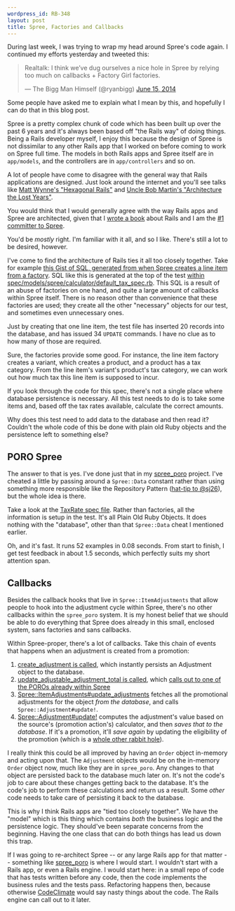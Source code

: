 ```yaml
--- 
wordpress_id: RB-348
layout: post
title: Spree, Factories and Callbacks
---
```


During last week, I was trying to wrap my head around Spree's code again. I continued my efforts yesterday and tweeted this:

<blockquote class="twitter-tweet" lang="en"><p>Realtalk: I think we’ve dug ourselves a nice hole in Spree by relying too much on callbacks + Factory Girl factories.</p>&mdash; The Bigg Man Himself (@ryanbigg) <a href="https://twitter.com/ryanbigg/statuses/478316786576674816">June 15, 2014</a></blockquote>
<script async src="//platform.twitter.com/widgets.js" charset="utf-8"></script>

Some people have asked me to explain what I mean by this, and hopefully I can do that in this blog post. 

Spree is a pretty complex chunk of code which has been built up over the past 6 years and it's always been based off "the Rails way" of doing things. Being a Rails developer myself, I enjoy this because the design of Spree is not dissimilar to any other Rails app that I worked on before coming to work on Spree full time. The models in both Rails apps and Spree itself are in `app/models`, and the controllers are in `app/controllers` and so on.

A lot of people have come to disagree with the general way that Rails applications are designed. Just look around the internet and you'll see talks like [Matt Wynne's "Hexagonal Rails"](https://www.youtube.com/watch?v=CGN4RFkhH2M&feature=kp) and [Uncle Bob Martin's "Architecture the Lost Years"](http://www.confreaks.com/videos/759-rubymidwest2011-keynote-architecture-the-lost-years).

You would think that I would generally agree with the way Rails apps and Spree are architected, given that I [wrote a book](https://manning.com/bigg2) about Rails and I am the [#1 committer to Spree](https://github.com/spree/spree/graphs/contributors).

You'd be *mostly* right. I'm familiar with it all, and so I like. There's still a lot to be desired, however.

I've come to find the architecture of Rails ties it all too closely together. Take for example [this Gist of SQL, generated from when Spree creates a line item from a factory](https://gist.github.com/radar/00e321fb4be0c20666aa). SQL like this is generated at the top of the test [within spec/models/spree/calculator/default_tax_spec.rb](https://github.com/spree/spree/blob/4687e608b49236c2850500b026a9fbbab37dc96c/core/spec/models/spree/calculator/default_tax_spec.rb). This SQL is a result of an abuse of factories on one hand, and quite a large amount of callbacks within Spree itself. There is no reason other than convenience that these factories are used; they create all the other "necessary" objects for our test, and sometimes even unnecessary ones. 

Just by creating that one line item, the test file has inserted 20 records into the database, and has issued 34 `UPDATE` commands. I have no clue as to how many of those are required.

Sure, the factories provide some good. For instance, the line item factory creates a variant, which creates a product, and a product has a tax category. From the line item's variant's product's tax category, we can work out how much tax this line item is supposed to incur.

If you look through the code for this spec, there's not a single place where database persistence is necessary. All this test needs to do is to take some items and, based off the tax rates available, calculate the correct amounts.

Why does this test need to add data to the database and then read it? Couldn't the whole code of this be done with plain old Ruby objects and the persistence left to something else?

## PORO Spree

The answer to that is yes. I've done just that in my [spree_poro](https://github.com/radar/spree_poro) project. I've cheated a little by passing around a `Spree::Data` constant rather than using something more responsible like the Repository Pattern ([hat-tip to @sj26](https://twitter.com/sj26/status/478462521343348737)), but the whole idea is there.

Take a look at the [TaxRate spec file](https://github.com/radar/spree_poro/blob/master/spec/spree/tax_rate_spec.rb). Rather than factories, all the information is setup in the test. It's all Plain Old Ruby Objects. It does nothing with the "database", other than that `Spree::Data` cheat I mentioned earlier.

Oh, and it's fast. It runs 52 examples in 0.08 seconds. From start to finish, I get test feedback in about 1.5 seconds, which perfectly suits my short attention span.

## Callbacks

Besides the callback hooks that live in `Spree::ItemAdjustments` that allow people to hook into the adjustment cycle within Spree, there's no other callbacks within the `spree_poro` system. It is my honest belief that we should be able to do everything that Spree does already in this small, enclosed system, sans factories and sans callbacks.

Within Spree-proper, there's a lot of callbacks. Take this chain of events that happens when an adjustment is created from a promotion:

1. [create_adjustment is called](https://github.com/spree/spree/blob/4687e608b49236c2850500b026a9fbbab37dc96c/core/app/models/spree/promotion/actions/create_item_adjustments.rb#L32), which instantly persists an Adjustment object to the database.
2. [update_adjustable_adjustment_total is called](https://github.com/spree/spree/blob/4687e608b49236c2850500b026a9fbbab37dc96c/core/app/models/spree/adjustment.rb#L42), which [calls out to one of the POROs already within Spree](https://github.com/spree/spree/blob/4687e608b49236c2850500b026a9fbbab37dc96c/core/app/models/spree/adjustment.rb#L101-L104)
3. [Spree::ItemAdjustments#update_adjustments](https://github.com/spree/spree/blob/4687e608b49236c2850500b026a9fbbab37dc96c/core/app/models/spree/item_adjustments.rb#L38-L45) fetches all the promotional adjustments for the object *from the database*, and calls `Spree::Adjustment#update!`.
4. [Spree::Adjustment#update!](https://github.com/spree/spree/blob/4687e608b49236c2850500b026a9fbbab37dc96c/core/app/models/spree/adjustment.rb#L84-L97) computes the adjustment's value based on the source's (promotion action's) calculator, and then *saves that to the database*. If it's a promotion, it'll *save again* by updating the eligibility of the promotion (which is a [whole other rabbit hole](https://github.com/spree/spree/blob/4687e608b49236c2850500b026a9fbbab37dc96c/core/app/models/spree/promotion.rb#L72-L75)).

I really think this could be all improved by having an `Order` object in-memory and acting upon that. The `Adjustment` objects would be on the in-memory `Order` object now, much like they are in `spree_poro`. Any changes to that object are persisted back to the database much later on. It's not the code's job to care about these changes getting back to the database. It's the code's job to perform these calculations and return us a result. Some *other* code needs to take care of persisting it back to the database.

This is why I think Rails apps are "tied too closely together". We have the "model" which is this thing which contains *both* the business logic and the persistence logic. They should've been separate concerns from the beginning. Having the one class that can do both things has lead us down this trap.

If I was going to re-architect Spree -- or any large Rails app for that matter -- something like [spree_poro](https://github.com/radar/spree_poro) is where I would start. I wouldn't start with a Rails app, or even a Rails engine. I would start here: in a small repo of code that has tests written before any code, then the code implements the business rules and the tests pass. Refactoring happens then, because otherwise [CodeClimate](https://codeclimate.com/github/radar/spree_poro) would say nasty things about the code. The Rails engine can call out to it later.





